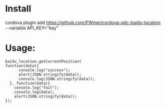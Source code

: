 # Install

cordova plugin add https://github.com/FWiner/cordova-qdc-baidu-location --variable API_KEY="key"



# Usage:


    baidu_location.getCurrentPosition(
    function(data){
          console.log("success");
          alert(JSON.stringify(data));
          console.log(JSON.stringify(data));
      }, function(data){
        console.log("fail");
        console.log(data);
        alert(JSON.stringify(data));
    });
                
                
